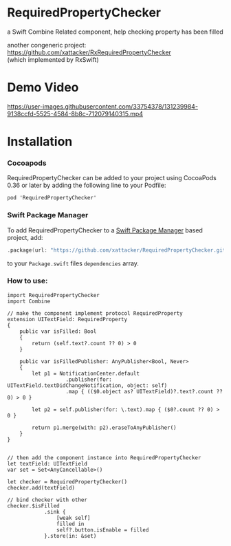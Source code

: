# RequiredPropertyChecker
a Swift Combine Related component, help checking property has been filled

another congeneric project: https://github.com/xattacker/RxRequiredPropertyChecker
<br>(which implemented by RxSwift)

# Demo Video

https://user-images.githubusercontent.com/33754378/131239984-9138ccfd-5525-4584-8b8c-712079140315.mp4


# Installation

### Cocoapods
RequiredPropertyChecker can be added to your project using CocoaPods 0.36 or later by adding the following line to your Podfile:
```
pod 'RequiredPropertyChecker'
```

### Swift Package Manager
To add RequiredPropertyChecker to a [Swift Package Manager](https://swift.org/package-manager/) based project, add:

```swift
.package(url: "https://github.com/xattacker/RequiredPropertyChecker.git", .upToNextMajor(from: "1.0.0")),
```
to your `Package.swift` files `dependencies` array.


### How to use:
``` 
import RequiredPropertyChecker
import Combine

// make the component implement protocol RequiredProperty
extension UITextField: RequiredProperty
{
    public var isFilled: Bool
    {
        return (self.text?.count ?? 0) > 0
    }

    public var isFilledPublisher: AnyPublisher<Bool, Never>
    {
        let p1 = NotificationCenter.default
                   .publisher(for: UITextField.textDidChangeNotification, object: self)
                   .map { (($0.object as? UITextField)?.text?.count ?? 0) > 0 }

        let p2 = self.publisher(for: \.text).map { ($0?.count ?? 0) > 0 }

        return p1.merge(with: p2).eraseToAnyPublisher()
    }
}


// then add the component instance into RequiredPropertyChecker
let textField: UITextField
var set = Set<AnyCancellable>()
    
let checker = RequiredPropertyChecker()
checker.add(textField)

// bind checker with other
checker.$isFilled           
            .sink {
                [weak self]
                filled in
                self?.button.isEnable = filled
            }.store(in: &set)
``` 
